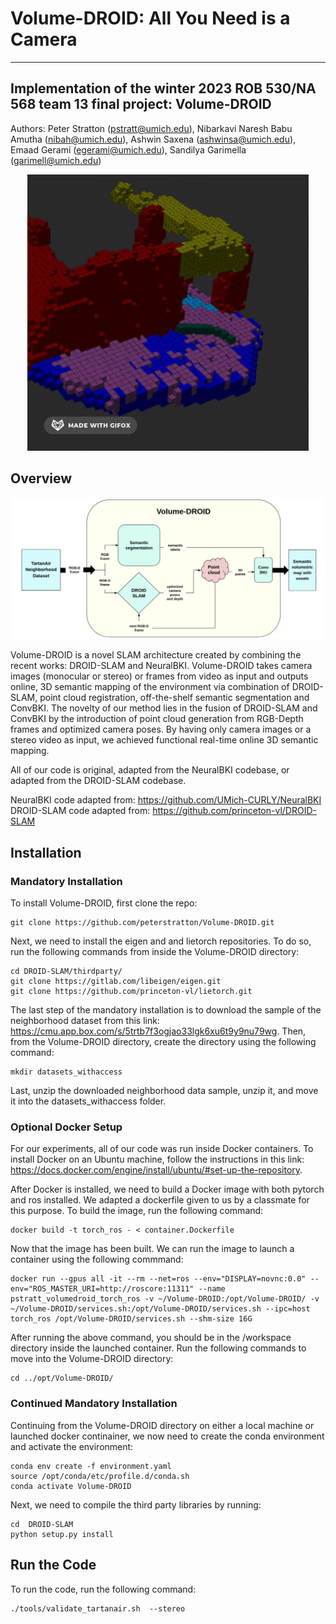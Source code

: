 # Volume-DROID: All You Need is a Camera
-------------------------------------------------------------------------------------------------------------------------------
Implementation of the winter 2023 ROB 530/NA 568 team 13 final project: Volume-DROID
-------------------------------------------------------------------------------------------------------------------------------

Authors: Peter Stratton (pstratt@umich.edu), Nibarkavi Naresh Babu Amutha (nibah@umich.edu), Ashwin Saxena (ashwinsa@umich.edu), Emaad Gerami (egerami@umich.edu), Sandilya Garimella (garimell@umich.edu)

<p align="center">
  <img src="figures/output.gif" width="450">
</p>

## Overview

<p align="center">
  <img src="figures/overview.png" width="650">
</p>

Volume-DROID is a novel SLAM architecture created by combining the recent works: DROID-SLAM and NeuralBKI. Volume-DROID takes camera images (monocular or stereo) or frames from video as input and outputs online, 3D semantic mapping of the environment via combination of DROID-SLAM, point cloud registration, off-the-shelf semantic segmentation and ConvBKI. The novelty of our method lies in the fusion of DROID-SLAM and ConvBKI by the introduction of point cloud generation from RGB-Depth frames and optimized camera poses. By having only camera images or a stereo video as input, we achieved functional real-time online 3D semantic mapping.

All of our code is original, adapted from the NeuralBKI codebase, or adapted from the DROID-SLAM codebase. 

NeuralBKI code adapted from: https://github.com/UMich-CURLY/NeuralBKI \
DROID-SLAM code adapted from: https://github.com/princeton-vl/DROID-SLAM

## Installation

### Mandatory Installation

To install Volume-DROID, first clone the repo:
```
git clone https://github.com/peterstratton/Volume-DROID.git
```

Next, we need to install the eigen and and lietorch repositories. To do so, run the following commands from inside the Volume-DROID directory:
```
cd DROID-SLAM/thirdparty/
git clone https://gitlab.com/libeigen/eigen.git
git clone https://github.com/princeton-vl/lietorch.git
```

The last step of the mandatory installation is to download the sample of the neighborhood dataset from this link: https://cmu.app.box.com/s/5trtb7f3ogjao33lgk6xu6t9y9nu79wg. Then, from the Volume-DROID directory, create the directory using the following command:
```
mkdir datasets_withaccess
```
Last, unzip the downloaded neighborhood data sample, unzip it, and move it into the datasets_withaccess folder. 

### Optional Docker Setup
For our experiments, all of our code was run inside Docker containers. To install Docker on an Ubuntu machine, follow the instructions in this link: https://docs.docker.com/engine/install/ubuntu/#set-up-the-repository.

After Docker is installed, we need to build a Docker image with both pytorch and ros installed. We adapted a dockerfile given to us by a classmate for this purpose. To build the image, run the following command:
```
docker build -t torch_ros - < container.Dockerfile
```

Now that the image has been built. We can run the image to launch a container using the following commmand:
```
docker run --gpus all -it --rm --net=ros --env="DISPLAY=novnc:0.0" --env="ROS_MASTER_URI=http://roscore:11311" --name pstratt_volumedroid_torch_ros -v ~/Volume-DROID:/opt/Volume-DROID/ -v ~/Volume-DROID/services.sh:/opt/Volume-DROID/services.sh --ipc=host torch_ros /opt/Volume-DROID/services.sh --shm-size 16G
```

After running the above command, you should be in the /workspace directory inside the launched container. Run the following commands to move into the Volume-DROID directory:
```
cd ../opt/Volume-DROID/
```

### Continued Mandatory Installation
Continuing from the Volume-DROID directory on either a local machine or launched docker continainer, we now need to create the conda environment and activate the environment:
```
conda env create -f environment.yaml
source /opt/conda/etc/profile.d/conda.sh
conda activate Volume-DROID
```

Next, we need to compile the third party libraries by running:
```
cd  DROID-SLAM
python setup.py install
```

## Run the Code

To run the code, run the following command:
```
./tools/validate_tartanair.sh  --stereo
```
